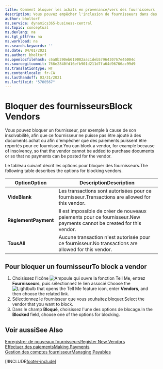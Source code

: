 ```yaml
---
title: Comment bloquer les achats en provenance/vers des fournisseurs
description: Vous pouvez empêcher l'inclusion de fournisseurs dans des transactions, ou simplement bloquer de nouveaux paiements qui leur sont destinés.
author: bholtorf
ms.service: dynamics365-business-central
ms.topic: conceptual
ms.devlang: na
ms.tgt_pltfrm: na
ms.workload: na
ms.search.keywords: ''
ms.date: 04/01/2021
ms.author: bholtorf
ms.openlocfilehash: c6a8b290eb619002aac1deb5796430767e46004c
ms.sourcegitcommit: 766e2840fd16efb901d211d7fa64d96766ac99d9
ms.translationtype: HT
ms.contentlocale: fr-CA
ms.lasthandoff: 03/31/2021
ms.locfileid: "5780567"
---
```

# <a name="block-vendors"></a><span data-ttu-id="26db5-103">Bloquer des fournisseurs</span><span class="sxs-lookup"><span data-stu-id="26db5-103">Block Vendors</span></span>
<span data-ttu-id="26db5-104">Vous pouvez bloquer un fournisseur, par exemple à cause de son insolvabilité, afin que ce fournisseur ne puisse pas être ajouté à des documents achat ou afin d'empêcher que des paiements puissent être reportés pour ce fournisseur.</span><span class="sxs-lookup"><span data-stu-id="26db5-104">You can block a vendor, for example because of insolvency, so that the vendor cannot be added to purchase documents or so that no payments can be posted for the vendor.</span></span>

<span data-ttu-id="26db5-105">Le tableau suivant décrit les options pour bloquer des fournisseurs.</span><span class="sxs-lookup"><span data-stu-id="26db5-105">The following table describes the options for blocking vendors.</span></span>  

|<span data-ttu-id="26db5-106">Option</span><span class="sxs-lookup"><span data-stu-id="26db5-106">Option</span></span>|<span data-ttu-id="26db5-107">Description</span><span class="sxs-lookup"><span data-stu-id="26db5-107">Description</span></span>|  
|--------------------|------------|  
|<span data-ttu-id="26db5-108">**Vide**</span><span class="sxs-lookup"><span data-stu-id="26db5-108">**Blank**</span></span>|<span data-ttu-id="26db5-109">Les transactions sont autorisées pour ce fournisseur.</span><span class="sxs-lookup"><span data-stu-id="26db5-109">Transactions are allowed for this vendor.</span></span>|
|<span data-ttu-id="26db5-110">**Règlement**</span><span class="sxs-lookup"><span data-stu-id="26db5-110">**Payment**</span></span>|<span data-ttu-id="26db5-111">Il est impossible de créer de nouveaux paiements pour ce fournisseur.</span><span class="sxs-lookup"><span data-stu-id="26db5-111">New payments cannot be created for this vendor.</span></span>|  
|<span data-ttu-id="26db5-112">**Tous**</span><span class="sxs-lookup"><span data-stu-id="26db5-112">**All**</span></span>|<span data-ttu-id="26db5-113">Aucune transaction n'est autorisée pour ce fournisseur.</span><span class="sxs-lookup"><span data-stu-id="26db5-113">No transactions are allowed for this vendor.</span></span>|  

## <a name="to-block-a-vendor"></a><span data-ttu-id="26db5-114">Pour bloquer un fournisseur</span><span class="sxs-lookup"><span data-stu-id="26db5-114">To block a vendor</span></span>  
1. <span data-ttu-id="26db5-115">Choisissez l'icône ![Ampoule qui ouvre la fonction Tell Me](media/ui-search/search_small.png "Dites-moi ce que vous voulez faire"), entrez **Fournisseurs**, puis sélectionnez le lien associé.</span><span class="sxs-lookup"><span data-stu-id="26db5-115">Choose the ![Lightbulb that opens the Tell Me feature](media/ui-search/search_small.png "Tell me what you want to do") icon, enter **Vendors**, and then choose the related link.</span></span>
2. <span data-ttu-id="26db5-116">Sélectionnez le fournisseur que vous souhaitez bloquer.</span><span class="sxs-lookup"><span data-stu-id="26db5-116">Select the vendor that you want to block.</span></span>
3. <span data-ttu-id="26db5-117">Dans le champ **Bloqué**, choisissez l'une des options de blocage.</span><span class="sxs-lookup"><span data-stu-id="26db5-117">In the **Blocked** field, choose one of the options for blocking.</span></span>

## <a name="see-also"></a><span data-ttu-id="26db5-118">Voir aussi</span><span class="sxs-lookup"><span data-stu-id="26db5-118">See Also</span></span>  
[<span data-ttu-id="26db5-119">Enregistrer de nouveaux fournisseurs</span><span class="sxs-lookup"><span data-stu-id="26db5-119">Register New Vendors</span></span>](purchasing-how-register-new-vendors.md)  
[<span data-ttu-id="26db5-120">Effectuer des paiements</span><span class="sxs-lookup"><span data-stu-id="26db5-120">Making Payments</span></span>](payables-make-payments.md)  
[<span data-ttu-id="26db5-121">Gestion des comptes fournisseur</span><span class="sxs-lookup"><span data-stu-id="26db5-121">Managing Payables</span></span>](payables-manage-payables.md)


[!INCLUDE[footer-include](includes/footer-banner.md)]